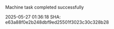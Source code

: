 Machine task completed successfully

2025-05-27 01:36:18 SHA: e63a88f0e2b248dbf9ed25501f3023c30c328b28
